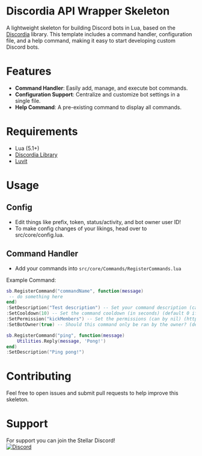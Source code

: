 # Discordia API Wrapper Skeleton

A lightweight skeleton for building Discord bots in Lua, based on the [Discordia](https://github.com/SinisterRectus/Discordia) library. This template includes a command handler, configuration file, and a help command, making it easy to start developing custom Discord bots.

# Features

- **Command Handler**: Easily add, manage, and execute bot commands.
- **Configuration Support**: Centralize and customize bot settings in a single file.
- **Help Command**: A pre-existing command to display all commands.

# Requirements

- Lua (5.1+)
- [Discordia Library](https://github.com/SinisterRectus/Discordia)
- [Luvit](https://luvit.io/install.html)

# Usage
## Config
- Edit things like prefix, token, status/activity, and bot owner user ID!
- To make config changes of your likings, head over to src/core/config.lua. 
## Command Handler
- Add your commands into `src/core/Commands/RegisterCommands.lua`<br>

Example Command:
```lua
sb.RegisterCommand("commandName", function(message)
 -- do something here
end)
:SetDescription("Test description") -- Set your command description (can by nil)
:SetCooldown(10) -- Set the command cooldown (in seconds) (default 0 if no value)
:SetPermission("kickMembers") -- Set the permissions (can by nil) (https://github.com/SinisterRectus/Discordia/blob/90a80701780523f57b88f5cc70746d4dc47f630d/libs/enums.lua#L171)
:SetBotOwner(true) -- Should this command only be ran by the owner? (default false if no value)
```
```lua
sb.RegisterCommand("ping", function(message)
	Utilities.Reply(message, 'Pong!')
end)
:SetDescription("Ping pong!")
```

# Contributing
Feel free to open issues and submit pull requests to help improve this skeleton.
# Support
For support you can join the Stellar Discord!<br>
[![Discord](https://discord.com/api/guilds/1056023066246914078/widget.png?style=banner2)](https://discord.gg/aZEGSPKQMk)
